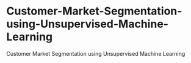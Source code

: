 # Customer-Market-Segmentation-using-Unsupervised-Machine-Learning
Customer Market Segmentation using Unsupervised Machine Learning

